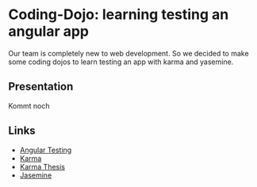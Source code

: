 # Coding-Dojo: learning testing an angular app 

Our team is completely new to web development. So we decided to make some coding dojos to learn testing an app with karma and yasemine. 

## Presentation

Kommt noch


## Links

* [Angular Testing](https://angular.io/guide/testing)
* [Karma](https://karma-runner.github.io/2.0/index.html)
* [Karma Thesis](https://github.com/karma-runner/karma/blob/master/thesis.pdf)
* [Jasemine](https://jasmine.github.io/)